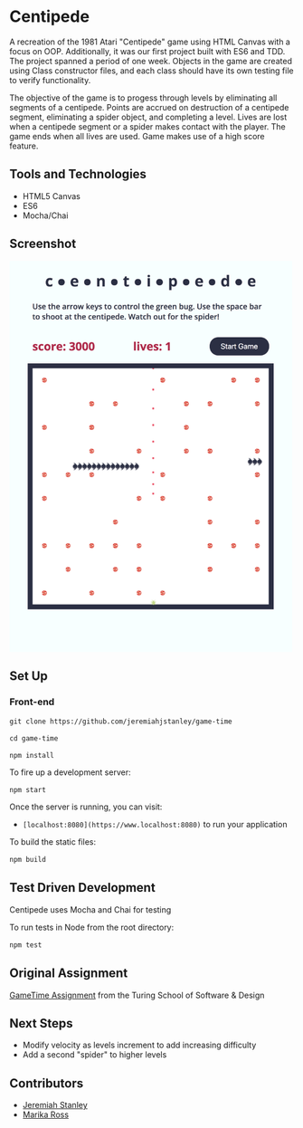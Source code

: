 # Centipede

A recreation of the 1981 Atari "Centipede" game using HTML Canvas with a focus on OOP. Additionally, it was our first project built with ES6 and TDD. The project spanned a period of one week. Objects in the game are created using Class constructor files, and each class should have its own testing file to verify functionality.

The objective of the game is to progess through levels by eliminating all segments of a centipede. Points are accrued on destruction of a centipede segment, eliminating a spider object, and completing a level. Lives are lost when a centipede segment or a spider makes contact with the player. The game ends when all lives are used. Game makes use of a high score feature.

## Tools and Technologies

* HTML5 Canvas
* ES6
* Mocha/Chai


## Screenshot
<img width="500" align="center" src="https://github.com/jeremiahjstanley/game-time/blob/master/images/centipede.png" />

## Set Up
### Front-end

```
git clone https://github.com/jeremiahjstanley/game-time
```

```
cd game-time
```

```
npm install
```

To fire up a development server:

```
npm start
```

Once the server is running, you can visit:

* `[localhost:8080](https://www.localhost:8080)` to run your application


To build the static files:

```js
npm build
```

## Test Driven Development

Centipede uses Mocha and Chai for testing

To run tests in Node from the root directory:

```js
npm test
```

## Original Assignment

[GameTime Assignment](http://frontend.turing.io/projects/game-time.html) from the Turing School of Software & Design

## Next Steps

* Modify velocity as levels increment to add increasing difficulty
* Add a second "spider" to higher levels

## Contributors

* [Jeremiah Stanley](https://github.com/jeremiahjstanley)
* [Marika Ross](https://github.com/marikaross)

